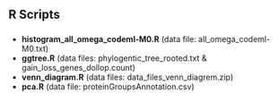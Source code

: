 ## R Scripts

### 

- __histogram_all_omega_codeml-M0.R__ (data file: all_omega_codeml-M0.txt)
- __ggtree.R__ (data files: phylogentic_tree_rooted.txt & gain_loss_genes_dollop.count) 
- __venn_diagram.R__ (data files: data_files_venn_diagrem.zip)
- __pca.R__ (data file: proteinGroupsAnnotation.csv)
